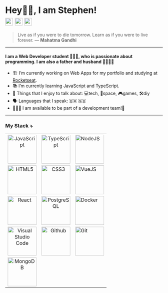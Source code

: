 # Hey👋🏾, I am Stephen! <br/> [<img align="center" alt="Stephen Goncalves | Twitter" width="24px" src="https://user-images.githubusercontent.com/12421471/92400577-09938180-f124-11ea-9e70-ba8f15843fed.png" />][twitter] [<img align="center" alt="Stephen Goncalves | LinkedIn" width="24px" src="https://user-images.githubusercontent.com/12421471/92400565-06989100-f124-11ea-8935-ca1c3d5ea3fd.png" />][linkedin] [<img align="center" alt="Stephen Goncalves | Gmail" width="24px" src="https://user-images.githubusercontent.com/12421471/92400554-04cecd80-f124-11ea-87d1-5a85e385ef30.png" />][gmail]

> Live as if you were to die tomorrow. Learn as if you were to live forever.
> ― **Mahatma Gandhi**
---
#### I am a Web Developer student 👨🏾‍💻, who is passionate about programming. I am also a father and husband 👨‍👩‍👧‍👧

- 🏗️ I’m currently working on Web Apps for my portfolio and studying at [Rocketseat](https://rocketseat.com.br/).
- 📚 I’m currently learning JavaScript and TypeScript.
- 💬 Things that I enjoy to talk about: 💻tech, 🔭space, 🎮games, 🛠️diy
- 🗣️ Languages that I speak: 🇧🇷 🇬🇧
- 🙋🏾‍♂️ I am available to be part of a development team!💫

---
### My Stack ⤵️
| | | |
|:-------------------:|:-------------------:|:-------------------
| <img alt="JavaScript" width="92px" src="https://user-images.githubusercontent.com/12421471/92400564-06989100-f124-11ea-9f68-2b2d78ad8dab.png"> | <img alt="TypeScript" width="92px" src="https://user-images.githubusercontent.com/12421471/92400579-0a2c1800-f124-11ea-9d8b-6ccfc260d33b.png"> | <img alt="NodeJS" width="92px" src="https://user-images.githubusercontent.com/12421471/92400569-07c9be00-f124-11ea-8994-1572a7ea6bfb.png"> |
| <img alt="HTML5" width="92px" src="https://user-images.githubusercontent.com/12421471/92400563-05fffa80-f124-11ea-8275-cdcbbc429933.png"> | <img alt="CSS3" width="92px" src="https://user-images.githubusercontent.com/12421471/92400550-039da080-f124-11ea-9748-3c3851009011.png"> | <img alt="VueJS" width="92px" src="https://user-images.githubusercontent.com/12421471/92400584-0ac4ae80-f124-11ea-80e3-4b93c101724e.png"> |
<img alt="React" width="92px" src="https://user-images.githubusercontent.com/12421471/92400573-08625480-f124-11ea-9b6c-2dfe739d431d.png"> | <img alt="PostgreSQL" width="92px" src="https://user-images.githubusercontent.com/12421471/92400571-07c9be00-f124-11ea-923a-ffea1da868a6.png"> | <img alt="Docker" width="92px" src="https://user-images.githubusercontent.com/12421471/92400552-04363700-f124-11ea-8191-259a7fbb3160.png"> |
| <img alt="Visual Studio Code" width="92px" src="https://user-images.githubusercontent.com/12421471/92400582-0a2c1800-f124-11ea-876c-771344ea4479.png"> | <img alt="Github" width="92px" src="https://user-images.githubusercontent.com/12421471/92400559-05676400-f124-11ea-9177-62a7ea61fd51.png"> | <img alt="Git" width="92px" src="https://user-images.githubusercontent.com/12421471/92400557-04cecd80-f124-11ea-8153-185ce60421f1.png"> |
| <img alt="MongoDB" width="92px" src="https://user-images.githubusercontent.com/12421471/92400568-07312780-f124-11ea-80e8-53384bdee2f1.png"> |
<br/>

[twitter]: https://twitter.com/stepwillians
[linkedin]: https://linkedin.com/in/stephenwillians
[gmail]: stephengoncalves.dev@gmail.com
